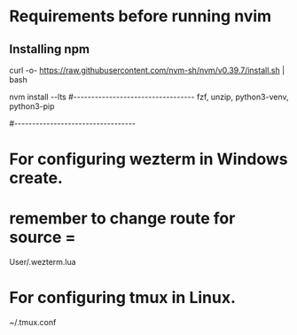 # Requirements before running nvim
## Installing npm
curl -o- https://raw.githubusercontent.com/nvm-sh/nvm/v0.39.7/install.sh | bash

nvm install --lts
#----------------------------------
fzf, unzip, python3-venv, python3-pip

#----------------------------------
# For configuring wezterm in Windows create.
# remember to change route for source =
User/.wezterm.lua

# For configuring tmux in Linux.
~/.tmux.conf
